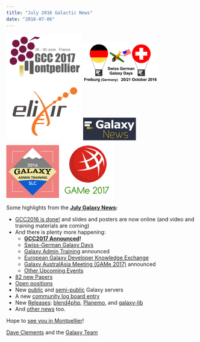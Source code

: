 ```yaml
---
title: "July 2016 Galactic News"
date: "2016-07-06"
---
```


<div class='right'>
<a href='/src/galaxy-updates/2016-07/index.md#gcc2017-26-30-june-2017-montpellier-france'><img src="/src/images/logos/GCC2107.png" alt="GCC2017 Announced" width="200" /></a>
<a href='/src/galaxy-updates/2016-07/index.md#swiss-german-galaxy-days'><img src="/src/images/logos/SG2016T.V2_logo.png" alt="2016 Swiss German Galaxy Tour" width="200" /></a><br />
<a href='/src/galaxy-updates/2016-07/index.md#european-galaxy-developer-knowledge-exchange'><img src="/src/images/logos/ElixirNoTextLogo.png" alt="ELIXIR" width="200" /></a>
<a href='/src/galaxy-updates/2016-07/index.md'><img src="/src/images/galaxy-logos/GalaxyNews.png" alt="Galaxy News" width="140" /></a><br />
<a href='/src/galaxy-updates/2016-07/index.md#galaxy-admin-training-november-7-11-salt-lake-city-utah'><img src="/src/images/logos/AdminTraining2016-500.png" alt="Galaxy Project Admin Training" width="140" /></a>
<a href='/src/galaxy-updates/2016-07/index.md#galaxy-australasia-meeting-game-2017-3-9-february-melbourne'><img src="/src/images/logos/GAMeLogo200.png" alt="Galaxy Australasia Meeting (GAMe 2017)" width="140" /></a>
</div>

Some highlights from the **[July Galaxy News](/src/galaxy-updates/2016-07/index.md):**

* [GCC2016 is done!](/src/galaxy-updates/2016-07/index.md#gcc2016-is-done) and slides and posters are now online (and video and training materials are coming)
* And there is plenty more happening:
  * **[GCC2017 Announced](/src/galaxy-updates/2016-07/index.md#gcc2017-26-30-june-2017-montpellier-france)!**
  * [Swiss-German Galaxy Days](/src/galaxy-updates/2016-07/index.md#swiss-german-galaxy-days)
  * [Galaxy Admin Training](/src/galaxy-updates/2016-07/index.md#galaxy-admin-training-november-7-11-salt-lake-city-utah) announced
  * [European Galaxy Developer Knowledge Exchange](/src/galaxy-updates/2016-07/index.md#european-galaxy-developer-knowledge-exchange)
  * [Galaxy AustralAsia Meeting (GAMe 2017)](/src/galaxy-updates/2016-07/index.md#galaxy-australasia-meeting-game-2017-3-9-february-melbourne) announced
  * [Other Upcoming Events](/src/galaxy-updates/2016-07/index.md#upcoming-events)
* [82 new Papers](/src/galaxy-updates/2016-07/index.md#new-papers)
* [Open positions](/src/galaxy-updates/2016-07/index.md#whos-hiring)
* New [public](/src/galaxy-updates/2016-07/index.md#new-public-galaxy-servers) and [semi-public](/src/galaxy-updates/2016-07/index.md#semi-public-galaxy-servers) Galaxy servers
* A new [community log board entry](/src/galaxy-updates/2016-07/index.md#galaxy-community-hubs)
* New [Releases](/src/galaxy-updates/2016-07/index.md#releases): [blend4php](/src/galaxy-updates/2016-07/index.md#blend4php-01-alpha), [Planemo](/src/galaxy-updates/2016-07/index.md#planemo-0270), and [galaxy-lib](/src/galaxy-updates/2016-07/index.md#galaxy-lib-1678---1679)
* And [other news](/src/galaxy-updates/2016-07/index.md#other-news) too.

Hope to [see you in Montpellier](/src/galaxy-updates/2016-07/index.md#gcc2017-26-30-june-2017-montpellier-france)!

[Dave Clements](/src/people/dave-clements/index.md) and the [Galaxy Team](/src/galaxy-team/index.md)
